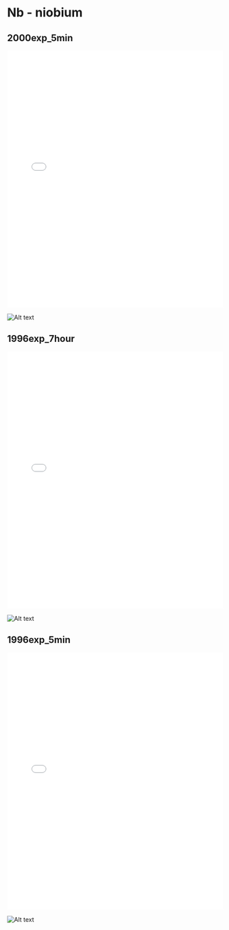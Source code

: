 # Nb - niobium

## 2000exp_5min

<iframe src="../Nb_2000exp_5min.html" width="100%" height="600px" frameborder="0"></iframe>

![Alt text](Nb_2000exp_5min.png)

## 1996exp_7hour

<iframe src="../Nb_1996exp_7hour.html" width="100%" height="600px" frameborder="0"></iframe>

![Alt text](Nb_1996exp_7hour.png)

## 1996exp_5min

<iframe src="../Nb_1996exp_5min.html" width="100%" height="600px" frameborder="0"></iframe>

![Alt text](Nb_1996exp_5min.png)

